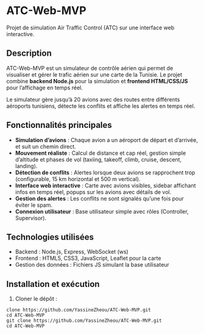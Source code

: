 # ATC-Web-MVP

Projet de simulation Air Traffic Control (ATC) sur une interface web interactive.

## Description
ATC-Web-MVP est un simulateur de contrôle aérien qui permet de visualiser et gérer le trafic aérien sur une carte de la Tunisie. Le projet combine **backend Node.js** pour la simulation et **frontend HTML/CSS/JS** pour l’affichage en temps réel.  

Le simulateur gère jusqu’à 20 avions avec des routes entre différents aéroports tunisiens, détecte les conflits et affiche les alertes en temps réel.

## Fonctionnalités principales
- **Simulation d’avions** : Chaque avion a un aéroport de départ et d’arrivée, et suit un chemin direct.
- **Mouvement réaliste** : Calcul de distance et cap réel, gestion simple d’altitude et phases de vol (taxiing, takeoff, climb, cruise, descent, landing).
- **Détection de conflits** : Alertes lorsque deux avions se rapprochent trop (configurable, 15 km horizontal et 500 m vertical).  
- **Interface web interactive** : Carte avec avions visibles, sidebar affichant infos en temps réel, popups sur les avions avec détails de vol.
- **Gestion des alertes** : Les conflits ne sont signalés qu’une fois pour éviter le spam.
- **Connexion utilisateur** : Base utilisateur simple avec rôles (Controller, Supervisor).

## Technologies utilisées
- Backend : Node.js, Express, WebSocket (ws)
- Frontend : HTML5, CSS3, JavaScript, Leaflet pour la carte
- Gestion des données : Fichiers JS simulant la base utilisateur

## Installation et exécution
1. Cloner le dépôt :  
```bashgit
clone https://github.com/YassineZheou/ATC-Web-MVP.git
cd ATC-Web-MVP
git clone https://github.com/YassineZheou/ATC-Web-MVP.git
cd ATC-Web-MVP
